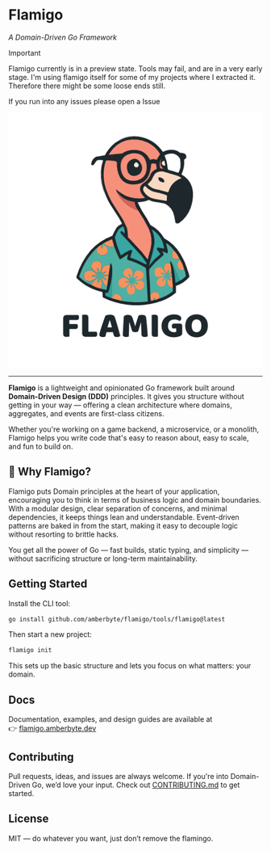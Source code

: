 # Flamigo  
*A Domain-Driven Go Framework*
> [!IMPORTANT]  
> Flamigo currently is in a preview state. Tools may fail, and are in a very early stage. I'm using flamigo itself for some of my projects where I extracted it. Therefore there might be some loose ends still.

If you run into any issues please open a Issue

![flamigo](docs/assets/logo.png)

---

**Flamigo** is a lightweight and opinionated Go framework built around **Domain-Driven Design (DDD)** principles. It gives you structure without getting in your way — offering a clean architecture where domains, aggregates, and events are first-class citizens.

Whether you're working on a game backend, a microservice, or a monolith, Flamigo helps you write code that's easy to reason about, easy to scale, and fun to build on.

## 🦩 Why Flamigo?

Flamigo puts Domain principles at the heart of your application, encouraging you to think in terms of business logic and domain boundaries. With a modular design, clear separation of concerns, and minimal dependencies, it keeps things lean and understandable. Event-driven patterns are baked in from the start, making it easy to decouple logic without resorting to brittle hacks.

You get all the power of Go — fast builds, static typing, and simplicity — without sacrificing structure or long-term maintainability.

## Getting Started

Install the CLI tool:

```bash
go install github.com/amberbyte/flamigo/tools/flamigo@latest
```

Then start a new project:

```bash
flamigo init
```

This sets up the basic structure and lets you focus on what matters: your domain.

## Docs

Documentation, examples, and design guides are available at  
👉 [flamigo.amberbyte.dev](https://flamigo.amberbyte.dev)

## Contributing

Pull requests, ideas, and issues are always welcome. If you're into Domain-Driven Go, we’d love your input. Check out [CONTRIBUTING.md](CONTRIBUTING.md) to get started.

## License

MIT — do whatever you want, just don’t remove the flamingo.